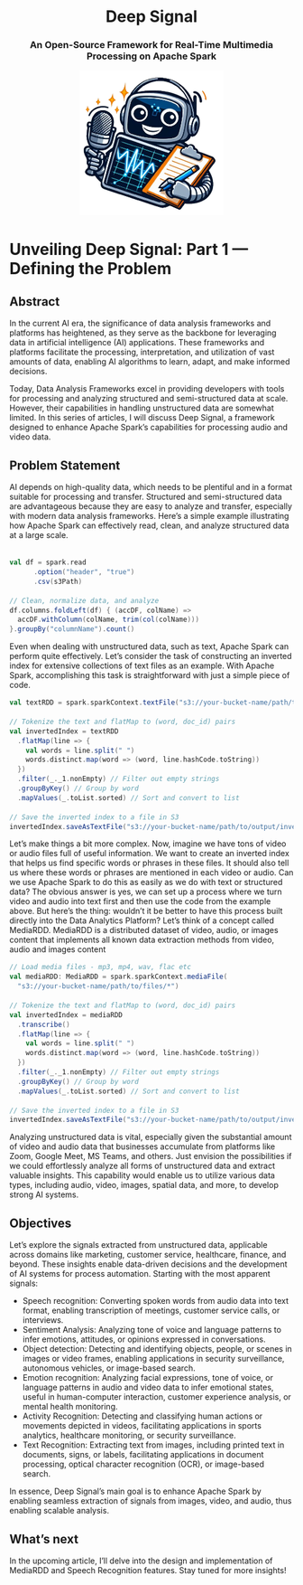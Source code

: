 <div align="center">
  <h1 align="center">Deep Signal</h1> 
  <h3>An Open-Source Framework for Real-Time Multimedia Processing on Apache Spark</h3>
  <kbd>
  <img src="/posts/deep-signal/images/deep-signal.png" width="256px"> 
  </br>
  </kbd>
</div>


# Unveiling Deep Signal: Part 1 — Defining the Problem

## Abstract
In the current AI era, the significance of data analysis frameworks and platforms has heightened, as they serve as the backbone for leveraging data in artificial intelligence (AI) applications. These frameworks and platforms facilitate the processing, interpretation, and utilization of vast amounts of data, enabling AI algorithms to learn, adapt, and make informed decisions.

Today, Data Analysis Frameworks excel in providing developers with tools for processing and analyzing structured and semi-structured data at scale. However, their capabilities in handling unstructured data are somewhat limited. In this series of articles, I will discuss Deep Signal, a framework designed to enhance Apache Spark’s capabilities for processing audio and video data.

## Problem Statement
AI depends on high-quality data, which needs to be plentiful and in a format suitable for processing and transfer. Structured and semi-structured data are advantageous because they are easy to analyze and transfer, especially with modern data analysis frameworks. Here’s a simple example illustrating how Apache Spark can effectively read, clean, and analyze structured data at a large scale.

```scala

val df = spark.read
      .option("header", "true")
      .csv(s3Path)

// Clean, normalize data, and analyze
df.columns.foldLeft(df) { (accDF, colName) =>
  accDF.withColumn(colName, trim(col(colName)))
}.groupBy("columnName").count()

```

Even when dealing with unstructured data, such as text, Apache Spark can perform quite effectively. Let’s consider the task of constructing an inverted index for extensive collections of text files as an example. With Apache Spark, accomplishing this task is straightforward with just a simple piece of code.

```scala
val textRDD = spark.sparkContext.textFile("s3://your-bucket-name/path/to/files/*")

// Tokenize the text and flatMap to (word, doc_id) pairs
val invertedIndex = textRDD
  .flatMap(line => {
    val words = line.split(" ")
    words.distinct.map(word => (word, line.hashCode.toString))
  })
  .filter(_._1.nonEmpty) // Filter out empty strings
  .groupByKey() // Group by word
  .mapValues(_.toList.sorted) // Sort and convert to list

// Save the inverted index to a file in S3
invertedIndex.saveAsTextFile("s3://your-bucket-name/path/to/output/inverted_index")

```

Let’s make things a bit more complex. Now, imagine we have tons of video or audio files full of useful information. We want to create an inverted index that helps us find specific words or phrases in these files. It should also tell us where these words or phrases are mentioned in each video or audio. Can we use Apache Spark to do this as easily as we do with text or structured data? The obvious answer is yes, we can set up a process where we turn video and audio into text first and then use the code from the example above. But here’s the thing: wouldn’t it be better to have this process built directly into the Data Analytics Platform? Let’s think of a concept called MediaRDD. MediaRDD is a distributed dataset of video, audio, or images content that implements all known data extraction methods from video, audio and images content

```scala
// Load media files - mp3, mp4, wav, flac etc
val mediaRDD: MediaRDD = spark.sparkContext.mediaFile(
  "s3://your-bucket-name/path/to/files/*")

// Tokenize the text and flatMap to (word, doc_id) pairs
val invertedIndex = mediaRDD
  .transcribe()
  .flatMap(line => {
    val words = line.split(" ")
    words.distinct.map(word => (word, line.hashCode.toString))
  })
  .filter(_._1.nonEmpty) // Filter out empty strings
  .groupByKey() // Group by word
  .mapValues(_.toList.sorted) // Sort and convert to list

// Save the inverted index to a file in S3
invertedIndex.saveAsTextFile("s3://your-bucket-name/path/to/output/inverted_index")
```

Analyzing unstructured data is vital, especially given the substantial amount of video and audio data that businesses accumulate from platforms like Zoom, Google Meet, MS Teams, and others. Just envision the possibilities if we could effortlessly analyze all forms of unstructured data and extract valuable insights. This capability would enable us to utilize various data types, including audio, video, images, spatial data, and more, to develop strong AI systems.

## Objectives
Let’s explore the signals extracted from unstructured data, applicable across domains like marketing, customer service, healthcare, finance, and beyond. These insights enable data-driven decisions and the development of AI systems for process automation. Starting with the most apparent signals:

- Speech recognition: Converting spoken words from audio data into text format, enabling transcription of meetings, customer service calls, or interviews.
- Sentiment Analysis: Analyzing tone of voice and language patterns to infer emotions, attitudes, or opinions expressed in conversations.
- Object detection: Detecting and identifying objects, people, or scenes in images or video frames, enabling applications in security surveillance, autonomous vehicles, or image-based search.
- Emotion recognition: Analyzing facial expressions, tone of voice, or language patterns in audio and video data to infer emotional states, useful in human-computer interaction, customer experience analysis, or mental health monitoring.
- Activity Recognition: Detecting and classifying human actions or movements depicted in videos, facilitating applications in sports analytics, healthcare monitoring, or security surveillance.
- Text Recognition: Extracting text from images, including printed text in documents, signs, or labels, facilitating applications in document processing, optical character recognition (OCR), or image-based search.

In essence, Deep Signal’s main goal is to enhance Apache Spark by enabling seamless extraction of signals from images, video, and audio, thus enabling scalable analysis.

## What’s next
In the upcoming article, I’ll delve into the design and implementation of MediaRDD and Speech Recognition features. Stay tuned for more insights!